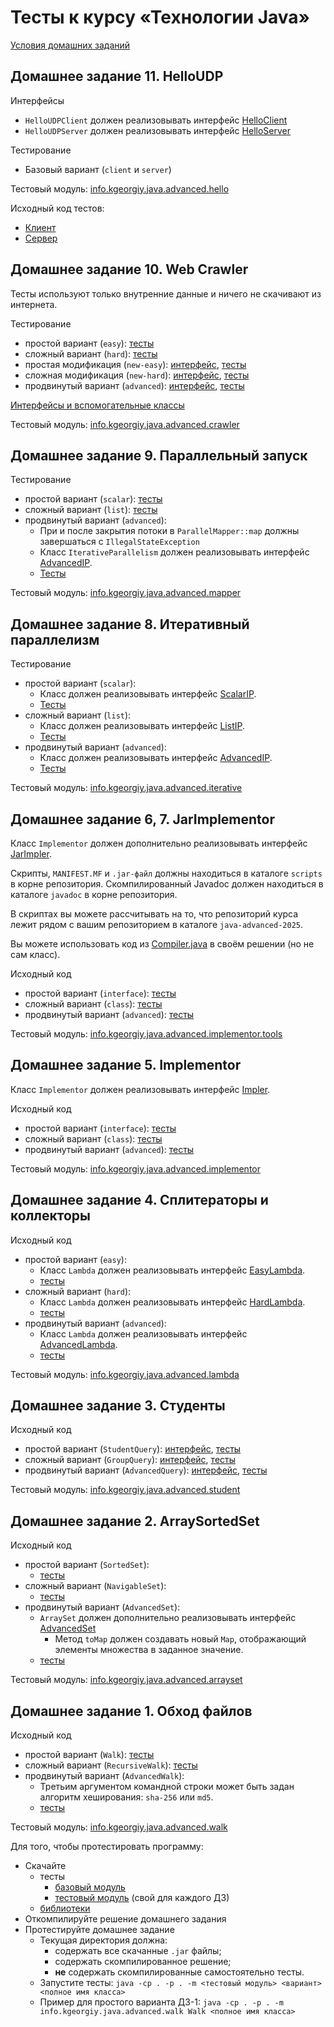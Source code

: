 # Тесты к курсу «Технологии Java»

[Условия домашних заданий](https://www.kgeorgiy.info/courses/java-advanced/homeworks.html)


## Домашнее задание 11. HelloUDP

Интерфейсы

 * `HelloUDPClient` должен реализовывать интерфейс
    [HelloClient](modules/info.kgeorgiy.java.advanced.hello/info/kgeorgiy/java/advanced/hello/HelloClient.java)
 * `HelloUDPServer` должен реализовывать интерфейс
    [HelloServer](modules/info.kgeorgiy.java.advanced.hello/info/kgeorgiy/java/advanced/hello/HelloServer.java)

Тестирование

 * Базовый вариант (`client` и `server`)

Тестовый модуль: [info.kgeorgiy.java.advanced.hello](artifacts/info.kgeorgiy.java.advanced.hello.jar)

Исходный код тестов:

 * [Клиент](modules/info.kgeorgiy.java.advanced.hello/info/kgeorgiy/java/advanced/hello/HelloClientTest.java)
 * [Сервер](modules/info.kgeorgiy.java.advanced.hello/info/kgeorgiy/java/advanced/hello/HelloServerTest.java)


## Домашнее задание 10. Web Crawler

Тесты используют только внутренние данные и ничего не скачивают из интернета.

Тестирование
 
 * простой вариант (`easy`):
    [тесты](modules/info.kgeorgiy.java.advanced.crawler/info/kgeorgiy/java/advanced/crawler/EasyCrawlerTest.java)
 * сложный вариант (`hard`):
    [тесты](modules/info.kgeorgiy.java.advanced.crawler/info/kgeorgiy/java/advanced/crawler/HardCrawlerTest.java)
 * простая модификация (`new-easy`):
    [интерфейс](modules/info.kgeorgiy.java.advanced.crawler/info/kgeorgiy/java/advanced/crawler/NewCrawler.java),
    [тесты](modules/info.kgeorgiy.java.advanced.crawler/info/kgeorgiy/java/advanced/crawler/NewEasyCrawlerTest.java)
 * сложная модификация (`new-hard`):
    [интерфейс](modules/info.kgeorgiy.java.advanced.crawler/info/kgeorgiy/java/advanced/crawler/NewCrawler.java),
    [тесты](modules/info.kgeorgiy.java.advanced.crawler/info/kgeorgiy/java/advanced/crawler/NewHardCrawlerTest.java)
 * продвинутый вариант (`advanced`):
    [интерфейс](modules/info.kgeorgiy.java.advanced.crawler/info/kgeorgiy/java/advanced/crawler/AdvancedCrawler.java),
    [тесты](modules/info.kgeorgiy.java.advanced.crawler/info/kgeorgiy/java/advanced/crawler/AdvancedCrawlerTest.java)

[Интерфейсы и вспомогательные классы](modules/info.kgeorgiy.java.advanced.crawler/info/kgeorgiy/java/advanced/crawler/)

Тестовый модуль: [info.kgeorgiy.java.advanced.crawler](artifacts/info.kgeorgiy.java.advanced.crawler.jar)


## Домашнее задание 9. Параллельный запуск

Тестирование

 * простой вариант (`scalar`):
    [тесты](modules/info.kgeorgiy.java.advanced.mapper/info/kgeorgiy/java/advanced/mapper/ScalarMapperTest.java)
 * сложный вариант (`list`):
    [тесты](modules/info.kgeorgiy.java.advanced.mapper/info/kgeorgiy/java/advanced/mapper/ListMapperTest.java)
 * продвинутый вариант (`advanced`):
    * При и после закрытия потоки в `ParallelMapper::map` должны завершаться
      с `IllegalStateException`
    * Класс `IterativeParallelism` должен реализовывать интерфейс
      [AdvancedIP](modules/info.kgeorgiy.java.advanced.iterative/info/kgeorgiy/java/advanced/iterative/AdvancedIP.java).
    * [Тесты](modules/info.kgeorgiy.java.advanced.mapper/info/kgeorgiy/java/advanced/mapper/AdvancedMapperTest.java)

Тестовый модуль: [info.kgeorgiy.java.advanced.mapper](artifacts/info.kgeorgiy.java.advanced.mapper.jar)


## Домашнее задание 8. Итеративный параллелизм

Тестирование

 * простой вариант (`scalar`):
    * Класс должен реализовывать интерфейс
      [ScalarIP](modules/info.kgeorgiy.java.advanced.iterative/info/kgeorgiy/java/advanced/iterative/ScalarIP.java).
    * [Тесты](modules/info.kgeorgiy.java.advanced.iterative/info/kgeorgiy/java/advanced/iterative/ScalarIPTest.java)
 * сложный вариант (`list`):
    * Класс должен реализовывать интерфейс
      [ListIP](modules/info.kgeorgiy.java.advanced.iterative/info/kgeorgiy/java/advanced/iterative/ListIP.java).
    * [Тесты](modules/info.kgeorgiy.java.advanced.iterative/info/kgeorgiy/java/advanced/iterative/ListIPTest.java)
 * продвинутый вариант (`advanced`):
    * Класс должен реализовывать интерфейс
      [AdvancedIP](modules/info.kgeorgiy.java.advanced.iterative/info/kgeorgiy/java/advanced/iterative/AdvancedIP.java).
    * [Тесты](modules/info.kgeorgiy.java.advanced.iterative/info/kgeorgiy/java/advanced/iterative/AdvancedIPTest.java)

Тестовый модуль: [info.kgeorgiy.java.advanced.iterative](artifacts/info.kgeorgiy.java.advanced.iterative.jar)


## Домашнее задание 6, 7. JarImplementor

Класс `Implementor` должен дополнительно реализовывать интерфейс
[JarImpler](modules/info.kgeorgiy.java.advanced.implementor.tools/info/kgeorgiy/java/advanced/implementor/tools/JarImpler.java).

Скрипты, `MANIFEST.MF` и `.jar-файл` должны находиться в каталоге `scripts`
в корне репозитория.
Скомпилированный Javadoc должен находиться в каталоге `javadoc`
в корне репозитория.

В скриптах вы можете рассчитывать на то, что репозиторий курса
лежит рядом с вашим репозиторием в каталоге `java-advanced-2025`.

Вы можете использовать код из [Compiler.java](modules/info.kgeorgiy.java.advanced.implementor/info/kgeorgiy/java/advanced/implementor/Compiler.java)
в своём решении (но не сам класс).

Исходный код

 * простой вариант (`interface`):
    [тесты](modules/info.kgeorgiy.java.advanced.implementor.tools/info/kgeorgiy/java/advanced/implementor/tools/InterfaceJarImplementorTest.java)
 * сложный вариант (`class`):
    [тесты](modules/info.kgeorgiy.java.advanced.implementor.tools/info/kgeorgiy/java/advanced/implementor/tools/ClassJarImplementorTest.java)
 * продвинутый вариант (`advanced`):
    [тесты](modules/info.kgeorgiy.java.advanced.implementor.tools/info/kgeorgiy/java/advanced/implementor/tools/AdvancedJarImplementorTest.java)

Тестовый модуль: [info.kgeorgiy.java.advanced.implementor.tools](artifacts/info.kgeorgiy.java.advanced.implementor.tools.jar)


## Домашнее задание 5. Implementor

Класс `Implementor` должен реализовывать интерфейс
[Impler](modules/info.kgeorgiy.java.advanced.implementor/info/kgeorgiy/java/advanced/implementor/Impler.java).

Исходный код

 * простой вариант (`interface`):
    [тесты](modules/info.kgeorgiy.java.advanced.implementor/info/kgeorgiy/java/advanced/implementor/InterfaceImplementorTest.java)
 * сложный вариант (`class`):
    [тесты](modules/info.kgeorgiy.java.advanced.implementor/info/kgeorgiy/java/advanced/implementor/ClassImplementorTest.java)
 * продвинутый вариант (`advanced`):
    [тесты](modules/info.kgeorgiy.java.advanced.implementor/info/kgeorgiy/java/advanced/implementor/AdvancedImplementorTest.java)

Тестовый модуль: [info.kgeorgiy.java.advanced.implementor](artifacts/info.kgeorgiy.java.advanced.implementor.jar)


## Домашнее задание 4. Сплитераторы и коллекторы

Исходный код

 * простой вариант (`easy`):
    * Класс `Lambda` должен реализовывать интерфейс
      [EasyLambda](modules/info.kgeorgiy.java.advanced.lambda/info/kgeorgiy/java/advanced/lambda/EasyLambda.java).
    * [тесты](modules/info.kgeorgiy.java.advanced.lambda/info/kgeorgiy/java/advanced/lambda/EasyLambdaTest.java)
 * сложный вариант (`hard`):
    * Класс `Lambda` должен реализовывать интерфейс
      [HardLambda](modules/info.kgeorgiy.java.advanced.lambda/info/kgeorgiy/java/advanced/lambda/HardLambda.java).
    * [тесты](modules/info.kgeorgiy.java.advanced.lambda/info/kgeorgiy/java/advanced/lambda/HardLambdaTest.java)
 * продвинутый вариант (`advanced`):
    * Класс `Lambda` должен реализовывать интерфейс
      [AdvancedLambda](modules/info.kgeorgiy.java.advanced.lambda/info/kgeorgiy/java/advanced/lambda/AdvancedLambda.java).
    * [тесты](modules/info.kgeorgiy.java.advanced.lambda/info/kgeorgiy/java/advanced/lambda/AdvancedLambdaTest.java)

Тестовый модуль: [info.kgeorgiy.java.advanced.lambda](artifacts/info.kgeorgiy.java.advanced.lambda.jar)


## Домашнее задание 3. Студенты

Исходный код

 * простой вариант (`StudentQuery`):
    [интерфейс](modules/info.kgeorgiy.java.advanced.student/info/kgeorgiy/java/advanced/student/StudentQuery.java),
    [тесты](modules/info.kgeorgiy.java.advanced.student/info/kgeorgiy/java/advanced/student/StudentQueryTest.java)
 * сложный вариант (`GroupQuery`):
    [интерфейс](modules/info.kgeorgiy.java.advanced.student/info/kgeorgiy/java/advanced/student/GroupQuery.java),
    [тесты](modules/info.kgeorgiy.java.advanced.student/info/kgeorgiy/java/advanced/student/GroupQueryTest.java)
 * продвинутый вариант (`AdvancedQuery`):
    [интерфейс](modules/info.kgeorgiy.java.advanced.student/info/kgeorgiy/java/advanced/student/AdvancedQuery.java),
    [тесты](modules/info.kgeorgiy.java.advanced.student/info/kgeorgiy/java/advanced/student/AdvancedQueryTest.java)

Тестовый модуль: [info.kgeorgiy.java.advanced.student](artifacts/info.kgeorgiy.java.advanced.student.jar)


## Домашнее задание 2. ArraySortedSet

Исходный код

 * простой вариант (`SortedSet`):
    * [тесты](modules/info.kgeorgiy.java.advanced.arrayset/info/kgeorgiy/java/advanced/arrayset/SortedSetTest.java)
 * сложный вариант (`NavigableSet`):
    * [тесты](modules/info.kgeorgiy.java.advanced.arrayset/info/kgeorgiy/java/advanced/arrayset/NavigableSetTest.java)
 * продвинутый вариант (`AdvancedSet`):
    * `ArraySet` должен дополнительно реализовывать интерфейс [AdvancedSet](modules/info.kgeorgiy.java.advanced.arrayset/info/kgeorgiy/java/advanced/arrayset/AdvancedSet.java)
        * Метод `toMap` должен создавать новый `Map`, отображающий элементы множества в заданное значение.
    * [тесты](modules/info.kgeorgiy.java.advanced.arrayset/info/kgeorgiy/java/advanced/arrayset/AdvancedSetTest.java)

Тестовый модуль: [info.kgeorgiy.java.advanced.arrayset](artifacts/info.kgeorgiy.java.advanced.arrayset.jar)


## Домашнее задание 1. Обход файлов

Исходный код

 * простой вариант (`Walk`):
    [тесты](modules/info.kgeorgiy.java.advanced.walk/info/kgeorgiy/java/advanced/walk/WalkTest.java)
 * сложный вариант (`RecursiveWalk`):
    [тесты](modules/info.kgeorgiy.java.advanced.walk/info/kgeorgiy/java/advanced/walk/RecursiveWalkTest.java)
 * продвинутый вариант (`AdvancedWalk`):
    * Третьим аргументом командной строки может быть задан алгоритм хеширования: `sha-256` или `md5`.
    * [тесты](modules/info.kgeorgiy.java.advanced.walk/info/kgeorgiy/java/advanced/walk/AdvancedWalkTest.java)

Тестовый модуль: [info.kgeorgiy.java.advanced.walk](artifacts/info.kgeorgiy.java.advanced.walk.jar)

Для того, чтобы протестировать программу:

 * Скачайте
    * тесты
        * [базовый модуль](artifacts/info.kgeorgiy.java.advanced.base.jar)
        * [тестовый модуль](artifacts/info.kgeorgiy.java.advanced.walk.jar) (свой для каждого ДЗ)
    * [библиотеки](lib)
 * Откомпилируйте решение домашнего задания
 * Протестируйте домашнее задание
    * Текущая директория должна:
       * содержать все скачанные `.jar` файлы;
       * содержать скомпилированное решение;
       * __не__ содержать скомпилированные самостоятельно тесты.
    * Запустите тесты:
        `java -cp . -p . -m <тестовый модуль> <вариант> <полное имя класса>`
    * Пример для простого варианта ДЗ-1:
        `java -cp . -p . -m info.kgeorgiy.java.advanced.walk Walk <полное имя класса>`
